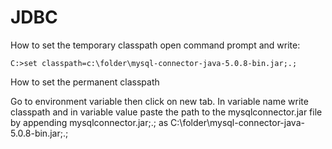 # JDBC

How to set the temporary classpath
open command prompt and write:

    C:>set classpath=c:\folder\mysql-connector-java-5.0.8-bin.jar;.;  

How to set the permanent classpath

Go to environment variable then click on new tab. In variable name write classpath and in variable value paste the path to the mysqlconnector.jar file by appending mysqlconnector.jar;.; as C:\folder\mysql-connector-java-5.0.8-bin.jar;.; 
